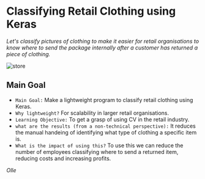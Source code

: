 # Classifying Retail Clothing using Keras

*Let's classify pictures of clothing to make it easier for retail organisations to know where to send the package internally after a customer has returned a piece of clothing.*

![store](https://www3.pictures.lonny.com/lo/UVTtXqdmd3Sl.jpg)

## Main Goal
- ```Main Goal:``` Make a lightweight program to classify retail clothing using Keras.
- ```Why lightweight?``` For scalability in larger retail organisations. 
- ```Learning Objective:``` To get a grasp of using CV in the retail industry. 
- ```what are the results (from a non-technical perspective):``` It reduces the manual handeing of identifying what type of clothing a specific item is. 
- ```What is the impact of using this?``` To use this we can reduce the number of employees classifying where to send a returned item, reducing costs and increasing profits.  

*Olle*
